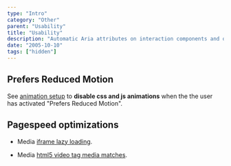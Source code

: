 ```yaml
---
type: "Intro"
category: "Other"
parent: "Usability"
title: "Usability"
description: "Automatic Aria attributes on interaction components and other SEO and usability optimizations."
date: "2005-10-10"
tags: ["hidden"]
---
```


## Prefers Reduced Motion

See [animation setup](/components/animation#setup) to **disable css and js animations** when the the user has activated "Prefers Reduced Motion".

## Pagespeed optimizations

- Media [iframe lazy loading](/components/media/addon#iframe-lazy).

- Media [html5 video tag media matches](/components/media/addon#video-matches).
